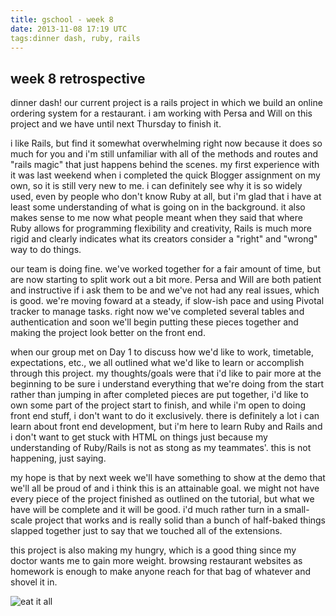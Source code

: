 ```yaml
---
title: gschool - week 8
date: 2013-11-08 17:19 UTC
tags:dinner dash, ruby, rails
---
```


<h2>week 8 retrospective</h2>

dinner dash!  our current project is a rails project in which we build an online ordering system for a restaurant.  i am working with Persa and Will on this project and we have until next Thursday to finish it.

i like Rails, but find it somewhat overwhelming right now because it does so much for you and i'm still unfamiliar with all of the methods and routes and "rails magic" that just happens behind the scenes.  my first experience with it was last weekend when i completed the quick Blogger assignment on my own, so it is still very new to me.  i can definitely see why it is so widely used, even by people who don't know Ruby at all, but i'm glad that i have at least some understanding of what is going on in the background.  it also makes sense to me now what people meant when they said that where Ruby allows for programming flexibility and creativity, Rails is much more rigid and clearly indicates what its creators consider a "right" and "wrong" way to do things.

our team is doing fine.  we've worked together for a fair amount of time, but are now starting to split work out a bit more.  Persa and Will are both patient and instructive if i ask them to be and we've not had any real issues, which is good.  we're moving foward at a steady, if slow-ish pace and using Pivotal tracker to manage tasks.  right now we've completed several tables and authentication and soon we'll begin putting these pieces together and making the project look better on the front end.  

when our group met on Day 1 to discuss how we'd like to work, timetable, expectations, etc., we all outlined what we'd like to learn or accomplish through this project.  my thoughts/goals were that i'd like to pair more at the beginning to be sure i understand everything that we're doing from the start rather than jumping in after completed pieces are put together, i'd like to own some part of the project start to finish, and while i'm open to doing front end stuff, i don't want to do it exclusively.  there is definitely a lot i can learn about front end development, but i'm here to learn Ruby and Rails and i don't want to get stuck with HTML on things just because my understanding of Ruby/Rails is not as stong as my teammates'.  this is not happening, just saying.  

my hope is that by next week we'll have something to show at the demo that we'll all be proud of and i think this is an attainable goal.  we might not have every piece of the project finished as outlined on the tutorial, but what we have will be complete and it will be good.  i'd much rather turn in a small-scale project that works and is really solid than a bunch of half-baked things slapped together just to say that we touched all of the extensions.  

this project is also making my hungry, which is a good thing since my doctor wants me to gain more weight.  browsing restaurant websites as homework is enough to make anyone reach for that bag of whatever and shovel it in.

![eat it all](http://willpowerthru.files.wordpress.com/2012/10/homer-simpson-eating.gif)

